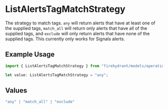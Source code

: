 # ListAlertsTagMatchStrategy

The strategy to match tags. `any` will return alerts that have at least one of the supplied tags, `match_all` will return only alerts that have all of the supplied tags, and `exclude` will only return alerts that have none of the supplied tags. This currently only works for Signals alerts.

## Example Usage

```typescript
import { ListAlertsTagMatchStrategy } from "firehydrant/models/operations";

let value: ListAlertsTagMatchStrategy = "any";
```

## Values

```typescript
"any" | "match_all" | "exclude"
```